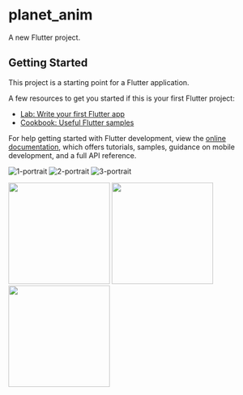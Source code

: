 # planet_anim

A new Flutter project.

## Getting Started

This project is a starting point for a Flutter application.

A few resources to get you started if this is your first Flutter project:

- [Lab: Write your first Flutter app](https://docs.flutter.dev/get-started/codelab)
- [Cookbook: Useful Flutter samples](https://docs.flutter.dev/cookbook)

For help getting started with Flutter development, view the
[online documentation](https://docs.flutter.dev/), which offers tutorials,
samples, guidance on mobile development, and a full API reference.

![1-portrait]()
![2-portrait]()
![3-portrait]()

<p>
  <img src="https://github.com/HarshilMoradiya1244/planet_anim/assets/142592789/d545e399-32ee-4a57-814a-4e262b99cc11",height="200"width="200">
  <img src="https://github.com/HarshilMoradiya1244/planet_anim/assets/142592789/c24aa5a2-1777-486d-a815-58af539883a0", height="200"width="200">
  <img src="https://github.com/HarshilMoradiya1244/planet_anim/assets/142592789/28439502-8045-4c96-afa1-03eb4750937d",height="200"width="200">
 
</p>



